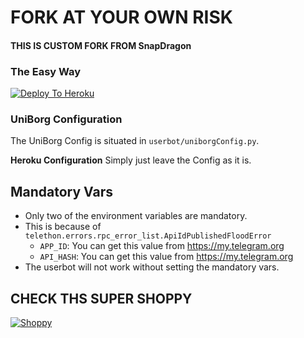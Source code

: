 # FORK AT YOUR OWN RISK
#### THIS IS CUSTOM FORK FROM SnapDragon
### The Easy Way

[![Deploy To Heroku](https://www.herokucdn.com/deploy/button.svg)](https://heroku.com/deploy)


### UniBorg Configuration

The UniBorg Config is situated in `userbot/uniborgConfig.py`.

**Heroku Configuration**
Simply just leave the Config as it is.

## Mandatory Vars

- Only two of the environment variables are mandatory.
- This is because of `telethon.errors.rpc_error_list.ApiIdPublishedFloodError`
    - `APP_ID`:   You can get this value from https://my.telegram.org
    - `API_HASH`:   You can get this value from https://my.telegram.org
- The userbot will not work without setting the mandatory vars.

## CHECK THS SUPER SHOPPY

[![Shoppy](https://cmkt-image-prd.freetls.fastly.net/0.1.0/ps/2614576/580/386/m2/fpnw/wm0/preview_01-.jpg?1493457806&s=54dabd1e55b71b8489c79366818e6209)](https://shoppy.gg/@The_Killer_Bob)
